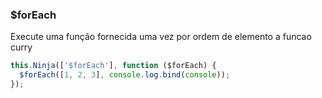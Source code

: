 ### $forEach

Execute uma função fornecida uma vez por ordem de elemento a funcao curry

```javascript
this.Ninja(['$forEach'], function ($forEach) {
  $forEach([1, 2, 3], console.log.bind(console));
});
```
